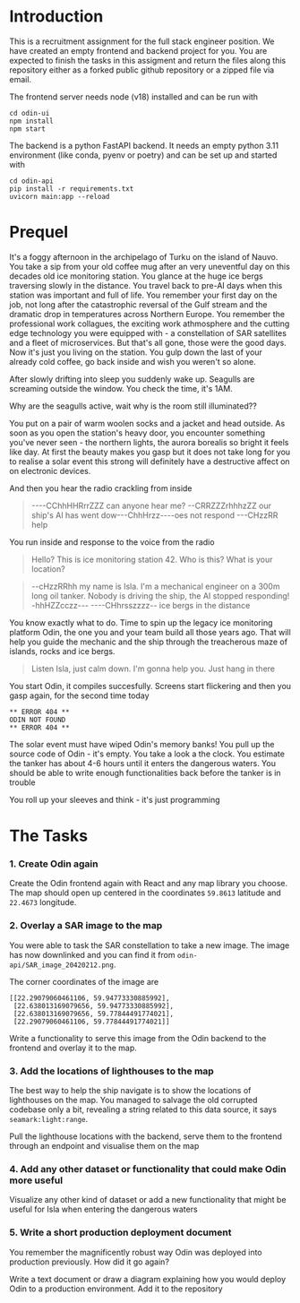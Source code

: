 # Introduction

This is a recruitment assignment for the full stack engineer position. We have created an empty frontend and backend project for you. You are expected to finish the tasks in this assigment and return the files along this repository either as a forked public github repository or a zipped file via email.

The frontend server needs node (v18) installed and can be run with

```
cd odin-ui
npm install
npm start
```

The backend is a python FastAPI backend. It needs an empty python 3.11 environment (like conda, pyenv or poetry) and can be set up and started with

```
cd odin-api
pip install -r requirements.txt
uvicorn main:app --reload
```

# Prequel

It's a foggy afternoon in the archipelago of Turku on the island of Nauvo. You take a sip from your old coffee mug after an very uneventful day on this decades old ice monitoring station. You glance at the huge ice bergs traversing slowly in the distance. You travel back to pre-AI days when this station was important and full of life. You remember your first day on the job, not long after the catastrophic reversal of the Gulf stream and the dramatic drop in temperatures across Northern Europe. You remember the professional work collagues, the exciting work athmosphere and the cutting edge technology you were equipped with - a constellation of SAR satellites and a fleet of microservices. But that's all gone, those were the good days. Now it's just you living on the station. You gulp down the last of your already cold coffee, go back inside and wish you weren't so alone.

After slowly drifting into sleep you suddenly wake up. Seagulls are screaming outside the window. You check the time, it's 1AM.

Why are the seagulls active, wait why is the room still illuminated??

You put on a pair of warm woolen socks and a jacket and head outside. As soon as you open the station's heavy door, you encounter something you've never seen - the northern lights, the aurora borealis so bright it feels like day. At first the beauty makes you gasp but it does not take long for you to realise a solar event this strong will definitely have a destructive affect on on electronic devices.

And then you hear the radio crackling from inside

> ----CChhHHRrrZZZ can anyone hear me? --CRRZZZrhhhzZZ
> our ship's AI has went dow---ChhHrzz----oes not respond
> ---CHzzRR help

You run inside and response to the voice from the radio

> Hello? This is ice monitoring station 42. Who is this? What is your location?

> --cHzzRRhh my name is Isla. I'm a mechanical engineer on a 300m long oil tanker.
> Nobody is driving the ship, the AI stopped responding! -hhHZZcczz---
> ----CHhrsszzzz-- ice bergs in the distance

You know exactly what to do. Time to spin up the legacy ice monitoring platform Odin, the one you and your team build all those years ago. That will help you guide the mechanic and the ship through the treacherous maze of islands, rocks and ice bergs.

> Listen Isla, just calm down. I'm gonna help you. Just hang in there

You start Odin, it compiles succesfully. Screens start flickering and then you gasp again, for the second time today

```
** ERROR 404 **
ODIN NOT FOUND
** ERROR 404 **
```

The solar event must have wiped Odin's memory banks! You pull up the source code of Odin - it's empty. You take a look a the clock. You estimate the tanker has about 4-6 hours until it enters the dangerous waters. You should be able to write enough functionalities back before the tanker is in trouble

You roll up your sleeves and think - it's just programming

# The Tasks

### 1. Create Odin again

Create the Odin frontend again with React and any map library you choose. The map should open up centered in the coordinates `59.8613` latitude and `22.4673` longitude.

### 2. Overlay a SAR image to the map

You were able to task the SAR constellation to take a new image. The image has now downlinked and you can find it from `odin-api/SAR_image_20420212.png`.

The corner coordinates of the image are

```
[[22.29079060461106, 59.94773330885992],
 [22.638013169079656, 59.94773330885992],
 [22.638013169079656, 59.77844491774021],
 [22.29079060461106, 59.77844491774021]]
```

Write a functionality to serve this image from the Odin backend to the frontend and overlay it to the map.

### 3. Add the locations of lighthouses to the map

The best way to help the ship navigate is to show the locations of lighthouses on the map. You managed to salvage the old corrupted codebase only a bit, revealing a string related to this data source, it says `seamark:light:range`.

Pull the lighthouse locations with the backend, serve them to the frontend through an endpoint and visualise them on the map

### 4. Add any other dataset or functionality that could make Odin more useful

Visualize any other kind of dataset or add a new functionality that might be useful for Isla when entering the dangerous waters

### 5. Write a short production deployment document

You remember the magnificently robust way Odin was deployed into production previously. How did it go again?

Write a text document or draw a diagram explaining how you would deploy Odin to a production environment. Add it to the repository
